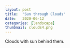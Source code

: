 ```yaml
---
layout: post
title:  "Sun through Clouds"
date:   2020-06-12
categories: [landscape]
thumbnail: clouds4.png
---
```


Clouds with sun behind them.

<a href="{{ '/img/clouds4.png' | relative_url }}">
<img src="{{ '/img/clouds4.png' | relative_url }}" alt="">
</a>
